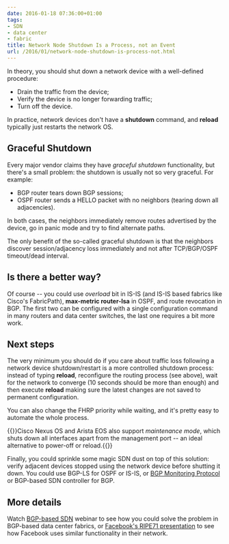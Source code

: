 ```yaml
---
date: 2016-01-18 07:36:00+01:00
tags:
- SDN
- data center
- fabric
title: Network Node Shutdown Is a Process, not an Event
url: /2016/01/network-node-shutdown-is-process-not.html
---
```

In theory, you should shut down a network device with a well-defined procedure:

-   Drain the traffic from the device;
-   Verify the device is no longer forwarding traffic;
-   Turn off the device.

In practice, network devices don't have a **shutdown** command, and **reload** typically just restarts the network OS.
<!--more-->
## Graceful Shutdown

Every major vendor claims they have *graceful shutdown* functionality, but there's a small problem: the shutdown is usually not so very graceful. For example:

-   BGP router tears down BGP sessions;
-   OSPF router sends a HELLO packet with no neighbors (tearing down all adjacencies).

In both cases, the neighbors immediately remove routes advertised by the device, go in panic mode and try to find alternate paths.

The only benefit of the so-called graceful shutdown is that the neighbors discover session/adjacency loss immediately and not after TCP/BGP/OSPF timeout/dead interval.

## Is there a better way?

Of course -- you could use *overload* bit in IS-IS (and IS-IS based fabrics like Cisco's FabricPath), **max-metric router-lsa** in OSPF, and route revocation in BGP. The first two can be configured with a single configuration command in many routers and data center switches, the last one requires a bit more work.

## Next steps

The very minimum you should do if you care about traffic loss following a network device shutdown/restart is a more controlled shutdown process: instead of typing **reload**, reconfigure the routing process (see above), wait for the network to converge (10 seconds should be more than enough) and then execute **reload** making sure the latest changes are not saved to permanent configuration.

You can also change the FHRP priority while waiting, and it's pretty easy to automate the whole process.

{{<note info>}}Cisco Nexus OS and Arista EOS also support *maintenance mode*, which shuts down all interfaces apart from the management port -- an ideal alternative to power-off or reload.{{</note>}}

Finally, you could sprinkle some magic SDN dust on top of this solution: verify adjacent devices stopped using the network device before shutting it down. You could use BGP-LS for OSPF or IS-IS, or [BGP Monitoring Protocol](https://tools.ietf.org/html/draft-ietf-grow-bmp-16) or BGP-based SDN controller for BGP.

## More details

Watch [BGP-based SDN](http://www.ipspace.net/BGP-Based_SDN_Solutions) webinar to see how you could solve the problem in BGP-based data center fabrics, or [Facebook's RIPE71 presentation](https://ripe71.ripe.net/archives/video/152/) to see how Facebook uses similar functionality in their network.

